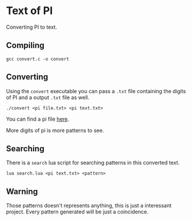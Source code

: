 # Text of PI
Converting PI to text.

## Compiling
`gcc convert.c -o convert`

## Converting
Using the `convert` executable you can pass a `.txt` file containing the digits of PI and a output `.txt` file as well.

`./convert <pi file.txt> <pi text.txt>`

You can find a pi file [here](https://www.angio.net/pi/digits.html).

More digits of pi is more patterns to see.

## Searching

There is a `search` lua script for searching patterns in this converted text.

`lua search.lua <pi text.txt> <pattern>`

## Warning

Those patterns doesn't represents anything, this is just a interessant project. Every pattern generated will be just a coincidence.
